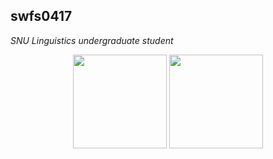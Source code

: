 ## swfs0417

*SNU Linguistics undergraduate student*
<div align='center'>
<img height='150px' src="https://github-readme-stats.vercel.app/api/top-langs/?username=swfs0417&layout=compact&bg_color=180,000000,&title_color=000000&text_color=000000"/>
<img height='150px' src="http://mazassumnida.wtf/api/generate_badge?boj=swfs0417"/>
</div>
